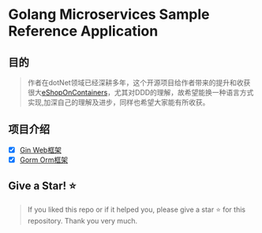 # Golang Microservices Sample Reference Application

## 目的
> 作者在dotNet领域已经深耕多年，这个开源项目给作者带来的提升和收获很大[eShopOnContainers](https://github.com/dotnet-architecture/eShopOnContainers)，尤其对DDD的理解，故希望能换一种语言方式实现,加深自己的理解及进步，同样也希望大家能有所收获。

## 项目介绍
- [x] [Gin Web框架](https://github.com/gin-gonic/gin)  
- [x] [Gorm Orm框架](https://github.com/go-gorm/gorm)  

## Give a Star! ⭐️

>If you liked this repo or if it helped you, please give a star ⭐️ for this repository. 
Thank you very much. 
